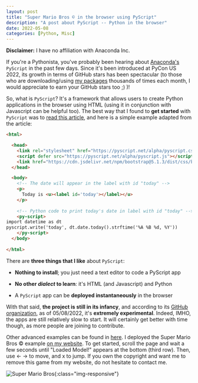 ```yaml
---
layout: post
title: "Super Mario Bros © in the browser using PyScript"
description: "A post about PyScript -- Python in the browser"
date: 2022-05-08
categories: [Python, Misc]
---
```


**Disclaimer:** I have no affiliation with Anaconda Inc.

If you're a Pythonista, you've probably been hearing about [Anaconda's](https://www.anaconda.com/) `PyScript` in the past few 
days. Since it's been introduced at PyCon US 2022, its growth in terms of GitHub stars has been spectacular (to those who are downloading/using [my packages](https://github.com/Techtonique) thousands of times each month, 
I would appreciate to earn your GitHub stars too ;) )!

So, what is `PyScript`? It's a framework that allows users to create Python applications in the browser using HTML (using it in conjunction with Javascript can be helpful too). The best way that I found to **get started** with `PyScript` was to [read this article](https://github.com/pyscript/pyscript/blob/main/GETTING-STARTED.md), and here is 
a simple example adapted from the article: 

```html
<html>

  <head>
    <link rel="stylesheet" href="https://pyscript.net/alpha/pyscript.css" />
    <script defer src="https://pyscript.net/alpha/pyscript.js"></script>
    <link href="https://cdn.jsdelivr.net/npm/bootstrap@5.1.3/dist/css/bootstrap.min.css" rel="stylesheet" crossorigin="anonymous">
  </head>

  <body>
    <!-- The date will appear in the label with id "today" -->
    <p>
      Today is <u><label id='today'></label></u>
    </p>
    
    <!-- Python code to print today's date in label with id "today" -->
    <py-script>
import datetime as dt
pyscript.write('today', dt.date.today().strftime('%A %B %d, %Y'))
    </py-script>
  </body>
  
</html>
```

There are **three things that I like** about `PyScript`: 

  - **Nothing to install**; you just need a text editor to code a PyScript app
  
  - **No other _dialect_ to learn**: it's HTML (and Javascript) and Python
  
  - A `PyScript` app can be **deployed instantaneously** in the browser

With that said, **the project is still in its infancy**, and according to its [ GitHub organization](https://github.com/pyscript/pyscript#notes), as of 05/08/2022, it's **extremely experimental**. 
Indeed, IMHO, the apps are still relatively slow to start. It will certainly get better with time though, as more people are joining to contribute.

Other advanced examples can be found in [here](https://github.com/pyscript/pyscript/tree/main/pyscriptjs/examples). I deployed the Super Mario Bros © example [on my website](https://thierrymoudiki.github.io/mario/). To get started, scroll the page and wait a few seconds until "Loaded Model!" appears at the bottom (third row). Then, use <- -> to move, and x to jump. If you own the copyright and want me to remove this game from my website, do not hesitate to contact me. 

![Super Mario Bros]({{base}}/images/2022-05-08/2022-05-08-image1.png){:class="img-responsive"}
